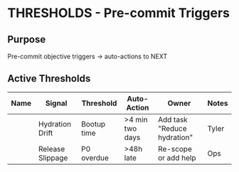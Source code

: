 # THRESHOLDS - Pre-commit Triggers

## Purpose
Pre-commit objective triggers → auto-actions to NEXT

## Active Thresholds

| Name | Signal | Threshold | Auto-Action | Owner | Notes |
| --- | --- | --- | --- | --- | --- |
<!-- example --> | Hydration Drift | Bootup time | >4 min two days | Add task "Reduce hydration" | Tyler | tighten AIM |
<!-- example --> | Release Slippage | P0 overdue | >48h late | Re-scope or add help | Ops | escalate in NEXT |